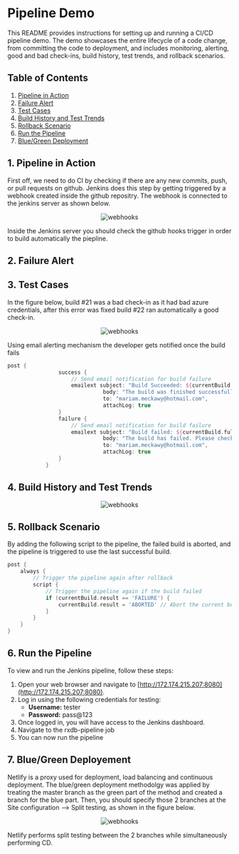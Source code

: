 # Pipeline Demo

This README provides instructions for setting up and running a CI/CD pipeline demo. The demo showcases the entire lifecycle of a code change, from committing the code to deployment, and includes monitoring, alerting, good and bad check-ins, build history, test trends, and rollback scenarios.

## Table of Contents
1. [Pipeline in Action](#action)
2. [Failure Alert](#alert)
3. [Test Cases](#test)
4. [Build History and Test Trends](#trend)
5. [Rollback Scenario](#rollback)
6. [Run the Pipeline](#run)
7. [Blue/Green Deployment](#dep)

## 1. Pipeline in Action <a href="#action"> </a>

First off, we need to do CI by checking if there are any new commits, push, or pull requests on github. Jenkins does this step by getting triggered by a webhook created inside the github repositry. The webhook is connected to the jenkins server as shown below.

<p align="center">
  <img src="https://github.com/Mmeckawy/rxdb/assets/69309651/f240623a-cfbb-4ccc-8bb8-3d1e85fb5c99" alt="webhooks">
</p>

Inside the Jenkins server you should check the github hooks trigger in order to build automatically the piepline.

## 2. Failure Alert <a href="alert"> </a>


## 3. Test Cases <a href="#test"> </a>

In the figure below, build #21 was a bad check-in as it had bad azure credentials, after this error was fixed build #22 ran automatically a good check-in.
<p align="center">
  <img src="https://github.com/Mmeckawy/rxdb/assets/69309651/632ca1e0-7ecf-485c-ae85-2fa0c87cbcd5" alt="webhooks">
</p>

Using email alerting mechanism the developer gets notified once the build fails
```groovy
post {
                success {
                    // Send email notification for build failure
                    emailext subject: "Build Succeeded: ${currentBuild.fullDisplayName}",
                              body: "The build was finished successfully.",
                              to: "mariam.meckawy@hotmail.com",
                              attachLog: true
                }
                failure {
                    // Send email notification for build failure
                    emailext subject: "Build failed: ${currentBuild.fullDisplayName}",
                              body: "The build has failed. Please check the Jenkins console output for more details.",
                              to: "mariam.meckawy@hotmail.com",
                              attachLog: true
                }
            }
```

## 4. Build History and Test Trends <a href="#trend"></a>

<p align="center">
  <img src="https://github.com/Mmeckawy/rxdb/assets/69309651/ceceb1e6-b13a-4f94-a10b-ac32ea4fa605" alt="webhooks">
</p>

## 5. Rollback Scenario <a href="#rollback"></a>

By adding the following script to the pipeline, the failed build is aborted, and the pipeline is triggered to use the last successful build.
<br>
```groovy
post {
    always {
        // Trigger the pipeline again after rollback
        script {
            // Trigger the pipeline again if the build failed
            if (currentBuild.result == 'FAILURE') {
                currentBuild.result = 'ABORTED' // Abort the current build to trigger a new one
            }
        }
    }
}
```

## 6. Run the Pipeline <a href="#run"></a>

To view and run the Jenkins pipeline, follow these steps:

1. Open your web browser and navigate to [http://172.174.215.207:8080](http://172.174.215.207:8080).
2. Log in using the following credentials for testing:
   - **Username:** tester
   - **Password:** pass@123
3. Once logged in, you will have access to the Jenkins dashboard.
4. Navigate to the rxdb-pipeline job
5. You can now run the pipeline

## 7. Blue/Green Deployement <a  href="#dep"></a>
Netlify is a proxy used for deployment, load balancing and continuous deployment. The blue/green deployment methodolgy was applied by treating the master branch as the green part of the method and created a branch for the blue part. Then, you should specify those 2 branches at the Site configuration --> Split testing, as shown in the figure below.

<p align="center">
  <img src="https://github.com/Mmeckawy/rxdb/assets/69309651/5bed4974-b1cf-4f7e-93ed-81a823f23d86" alt="webhooks">
</p>

Netlify performs split testing between the 2 branches while simultaneously performing CD.

